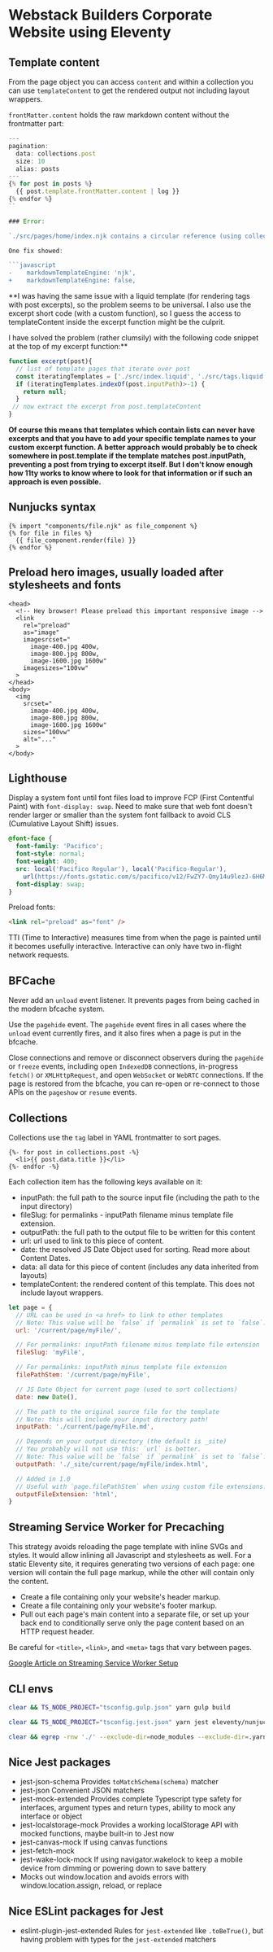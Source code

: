 # Webstack Builders Corporate Website using Eleventy

## Template content

From the page object you can access `content` and within a collection you can use `templateContent` to get the rendered output not including layout wrappers.

`frontMatter.content` holds the raw markdown content without the frontmatter part:

```javascript
---
pagination:
  data: collections.post
  size: 10
  alias: posts
---
{% for post in posts %}
  {{ post.template.frontMatter.content | log }}
{% endfor %}
``

### Error:

`./src/pages/home/index.njk contains a circular reference (using collections) to its own templateContent. (via UsingCircularTemplateContentReferenceError)`

One fix showed:

```javascript
-    markdownTemplateEngine: 'njk',
+    markdownTemplateEngine: false,
```

**I was having the same issue with a liquid template (for rendering tags with post excerpts), so the problem seems to be universal. I also use the excerpt short code (with a custom function), so I guess the access to templateContent inside the excerpt function might be the culprit.

I have solved the problem (rather clumsily) with the following code snippet at the top of my excerpt function:**

```javascript
function excerpt(post){
  // list of template pages that iterate over post
  const iteratingTemplates = ['./src/index.liquid', './src/tags.liquid'];
  if (iteratingTemplates.indexOf(post.inputPath)>-1) {
    return null;
  }
 // now extract the excerpt from post.templateContent
}
```

**Of course this means that templates which contain lists can never have excerpts and that you have to add your specific template names to your custom excerpt function. A better approach would probably be to check somewhere in post.template if the template matches post.inputPath, preventing a post from trying to excerpt itself. But I don't know enough how 11ty works to know where to look for that information or if such an approach is even possible.**

## Nunjucks syntax

```nunjucks
{% import "components/file.njk" as file_component %}
{% for file in files %}
  {{ file_component.render(file) }}
{% endfor %}
```

## Preload hero images, usually loaded after stylesheets and fonts

```font
<head>
  <!-- Hey browser! Please preload this important responsive image -->
  <link
    rel="preload"
    as="image"
    imagesrcset="
      image-400.jpg 400w,
      image-800.jpg 800w,
      image-1600.jpg 1600w"
    imagesizes="100vw"
  >
</head>
<body>
  <img
    srcset="
      image-400.jpg 400w,
      image-800.jpg 800w,
      image-1600.jpg 1600w"
    sizes="100vw"
    alt="..."
  >
</body>
```

## Lighthouse

Display a system font until font files load to improve FCP (First Contentful Paint) with `font-display: swap`.
Need to make sure that web font doesn't render larger or smaller than the system font fallback to avoid CLS
(Cumulative Layout Shift) issues.

```css
@font-face {
  font-family: 'Pacifico';
  font-style: normal;
  font-weight: 400;
  src: local('Pacifico Regular'), local('Pacifico-Regular'),
    url(https://fonts.gstatic.com/s/pacifico/v12/FwZY7-Qmy14u9lezJ-6H6MmBp0u-.woff2) format('woff2');
  font-display: swap;
}
```

Preload fonts:

```html
<link rel="preload" as="font" />
```

TTI (Time to Interactive) measures time from when the page is painted until it becomes usefully interactive.
Interactive can only have two in-flight network requests.

## BFCache

Never add an `unload` event listener. It prevents pages from being cached in the modern bfcache system.

Use the `pagehide` event. The `pagehide` event fires in all cases where the `unload` event
currently fires, and it also fires when a page is put in the bfcache.

Close connections and remove or disconnect observers during the `pagehide` or `freeze` events,
including open `IndexedDB` connections, in-progress `fetch()` or `XMLHttpRequest`, and open
`WebSocket` or `WebRTC` connections. If the page is restored from the bfcache, you can re-open
or re-connect to those APIs on the `pageshow` or `resume` events.

## Collections

Collections use the `tag` label in YAML frontmatter to sort pages.

```njk
{%- for post in collections.post -%}
  <li>{{ post.data.title }}</li>
{%- endfor -%}
```

Each collection item has the following keys available on it:

- inputPath: the full path to the source input file (including the path to the input directory)
- fileSlug: for permalinks - inputPath filename minus template file extension.
- outputPath: the full path to the output file to be written for this content
- url: url used to link to this piece of content.
- date: the resolved JS Date Object used for sorting. Read more about Content Dates.
- data: all data for this piece of content (includes any data inherited from layouts)
- templateContent: the rendered content of this template. This does not include layout wrappers.

```js
let page = {
  // URL can be used in <a href> to link to other templates
  // Note: This value will be `false` if `permalink` is set to `false`.
  url: '/current/page/myFile/',

  // For permalinks: inputPath filename minus template file extension
  fileSlug: 'myFile',

  // For permalinks: inputPath minus template file extension
  filePathStem: '/current/page/myFile',

  // JS Date Object for current page (used to sort collections)
  date: new Date(),

  // The path to the original source file for the template
  // Note: this will include your input directory path!
  inputPath: './current/page/myFile.md',

  // Depends on your output directory (the default is _site)
  // You probably will not use this: `url` is better.
  // Note: This value will be `false` if `permalink` is set to `false`.
  outputPath: './_site/current/page/myFile/index.html',

  // Added in 1.0
  // Useful with `page.filePathStem` when using custom file extensions.
  outputFileExtension: 'html',
}
```

## Streaming Service Worker for Precaching

This strategy avoids reloading the page template with inline SVGs and styles. It would allow inlining all Javascript and stylesheets as well. For a static Eleventy site, it requires generating two versions of each page: one version will contain the full page markup, while the other will contain only the content.

- Create a file containing only your website's header markup.
- Create a file containing only your website's footer markup.
- Pull out each page's main content into a separate file, or set up your back end to conditionally serve only the page content based on an HTTP request header.

Be careful for `<title>`, `<link>`, and `<meta>` tags that vary between pages.

[Google Article on Streaming Service Worker Setup](https://developer.chrome.com/docs/workbox/faster-multipage-applications-with-streams/)

## CLI envs


```bash
clear && TS_NODE_PROJECT="tsconfig.gulp.json" yarn gulp build
```

```bash
clear && TS_NODE_PROJECT="tsconfig.jest.json" yarn jest eleventy/nunjucksAsyncShortcodes/asyncImageHandler/utils.spec.js --projects test/jest/jest.config.node.ts
```

```bash
clear && egrep -rnw './' --exclude-dir=node_modules --exclude-dir=.yarn -e 'searchString'
```

## Nice Jest packages

- jest-json-schema Provides `toMatchSchema(schema)` matcher
- jest-json Convenient JSON matchers
- jest-mock-extended Provides complete Typescript type safety for interfaces, argument types and return types, ability to mock any interface or object
- jest-localstorage-mock Provides a working localStorage API with mocked functions, maybe built-in to Jest now
- jest-canvas-mock If using canvas functions
- jest-fetch-mock
- jest-wake-lock-mock If using navigator.wakelock to keep a mobile device from dimming or powering down to save battery
-   Mocks out window.location and avoids errors with window.location.assign, reload, or replace

## Nice ESLint packages for Jest
- eslint-plugin-jest-extended Rules for `jest-extended` like `.toBeTrue()`, but having problem with types for the `jest-extended` matchers


